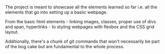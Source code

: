 The project is meant to showcase all the elements learned so far i.e. all the elements that go into setting up a basiic webpage.

From the basic html elements - linking images, classes, proper use of divs and span, hyperlinks - to styling webpages with flexbox and the CSS grid layout.

Additionally, there's a chunk of git commands that won't necessarily be part of the bog cake but are fundamental to the whole process.